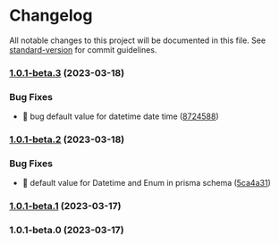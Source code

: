 # Changelog

All notable changes to this project will be documented in this file. See [standard-version](https://github.com/conventional-changelog/standard-version) for commit guidelines.

### [1.0.1-beta.3](https://github.com/Moonlightjs/content-type-builder-module/compare/v1.0.1-beta.2...v1.0.1-beta.3) (2023-03-18)


### Bug Fixes

* :bug: bug default value for datetime date time ([8724588](https://github.com/Moonlightjs/content-type-builder-module/commit/87245884e706f469c9bcecbcecc12a9fce4bb776))

### [1.0.1-beta.2](https://github.com/Moonlightjs/content-type-builder-module/compare/v1.0.1-beta.1...v1.0.1-beta.2) (2023-03-18)


### Bug Fixes

* :bug: default value for Datetime and Enum in prisma schema ([5ca4a31](https://github.com/Moonlightjs/content-type-builder-module/commit/5ca4a3166c45fe5f4ff0d95da3145c73a834de80))

### [1.0.1-beta.1](https://github.com/Moonlightjs/content-type-builder-module/compare/v1.0.1-beta.0...v1.0.1-beta.1) (2023-03-17)

### 1.0.1-beta.0 (2023-03-17)
